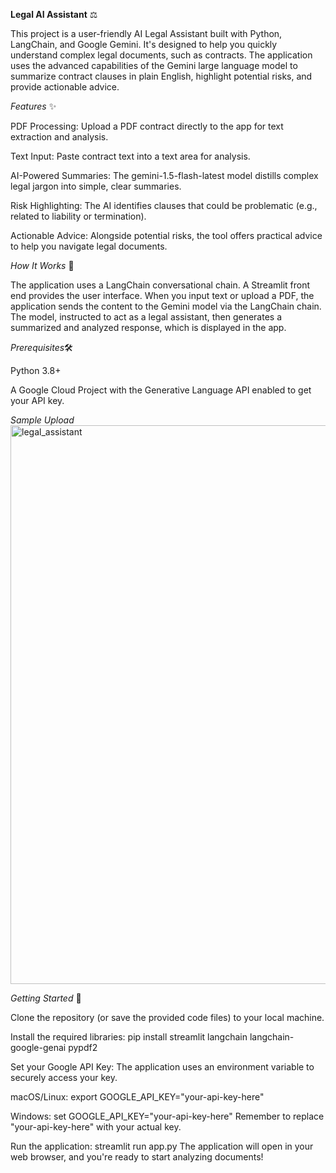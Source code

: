 **Legal AI Assistant** ⚖️

This project is a user-friendly AI Legal Assistant built with Python, LangChain, and Google Gemini. It's designed to help you quickly understand complex legal documents, such as contracts. The application uses the advanced capabilities of the Gemini large language model to summarize contract clauses in plain English, highlight potential risks, and provide actionable advice.

*Features* ✨

PDF Processing: Upload a PDF contract directly to the app for text extraction and analysis.

Text Input: Paste contract text into a text area for analysis.

AI-Powered Summaries: The gemini-1.5-flash-latest model distills complex legal jargon into simple, clear summaries.

Risk Highlighting: The AI identifies clauses that could be problematic (e.g., related to liability or termination).

Actionable Advice: Alongside potential risks, the tool offers practical advice to help you navigate legal documents.

*How It Works* 🧠

The application uses a LangChain conversational chain. A Streamlit front end provides the user interface. When you input text or upload a PDF, the application sends the content to the Gemini model via the LangChain chain. The model, instructed to act as a legal assistant, then generates a summarized and analyzed response, which is displayed in the app.

*Prerequisites*🛠️

Python 3.8+

A Google Cloud Project with the Generative Language API enabled to get your API key.

*Sample Upload*
<img width="1747" height="894" alt="legal_assistant" src="https://github.com/user-attachments/assets/309e50a8-ffff-4c5a-93f4-c49e44ad39ad" />


*Getting Started* 🚀

Clone the repository (or save the provided code files) to your local machine.

Install the required libraries:
pip install streamlit langchain langchain-google-genai pypdf2

Set your Google API Key: The application uses an environment variable to securely access your key.

macOS/Linux:
export GOOGLE_API_KEY="your-api-key-here"

Windows:
set GOOGLE_API_KEY="your-api-key-here"
Remember to replace "your-api-key-here" with your actual key.

Run the application:
streamlit run app.py
The application will open in your web browser, and you're ready to start analyzing documents!

